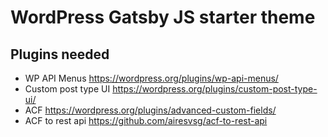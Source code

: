 # WordPress Gatsby JS starter theme

## Plugins needed 

- WP API Menus https://wordpress.org/plugins/wp-api-menus/
- Custom post type UI https://wordpress.org/plugins/custom-post-type-ui/
- ACF https://wordpress.org/plugins/advanced-custom-fields/
- ACF to rest api https://github.com/airesvsg/acf-to-rest-api
